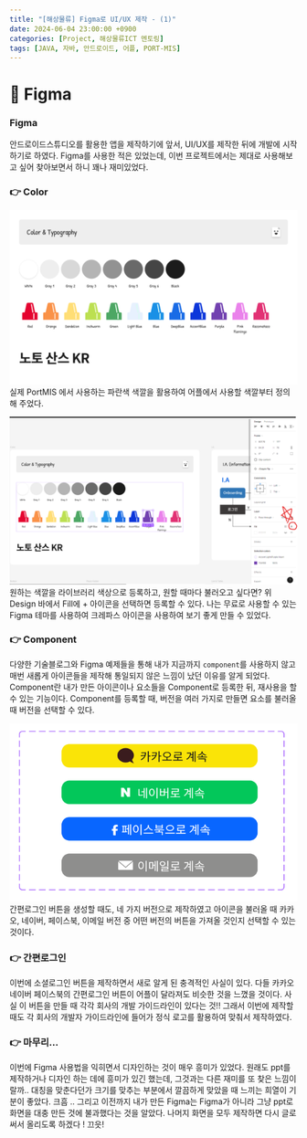 ```yaml
---
title: "[해상물류] Figma로 UI/UX 제작 - (1)"
date: 2024-06-04 23:00:00 +0900
categories: [Project, 해상물류ICT 멘토링]
tags: [JAVA, 자바, 안드로이드, 어플, PORT-MIS]
---
```


# 📌 Figma

### Figma

안드로이드스튜디오를 활용한 앱을 제작하기에 앞서, UI/UX를 제작한 뒤에 개발에 시작하기로 하였다. Figma를 사용한 적은 있었는데, 이번 프로젝트에서는 제대로 사용해보고 싶어 찾아보면서 하니 꽤나 재미있었다.

### 👉 Color

![alt text](/images/해상물류/06-04/figma_color.png)
실제 PortMIS 에서 사용하는 파란색 색깔을 활용하여 어플에서 사용할 색깔부터 정의해 주었다.

![alt text](/images/해상물류/06-04/figma_create_color.png)
원하는 색깔을 라이브러리 색상으로 등록하고, 원할 때마다 불러오고 싶다면? 위 Design 바에서 Fill에 + 아이콘을 선택하면 등록할 수 있다. 나는 무료로 사용할 수 있는 Figma 테마를 사용하여 크레파스 아이콘을 사용하여 보기 좋게 만들 수 있었다.

### 👉 Component

다양한 기술블로그와 Figma 예제들을 통해 내가 지금까지 `component`를 사용하지 않고 매번 새롭게 아이콘들을 제작해 통일되지 않은 느낌이 났던 이유를 알게 되었다. Component란 내가 만든 아이콘이나 요소들을 Component로 등록한 뒤, 재사용을 할 수 있는 기능이다. Component를 등록할 때, 버전을 여러 가지로 만들면 요소를 불러올 때 버전을 선택할 수 있다.

![alt text](/images/해상물류/06-04/figma_component.png)  
간편로그인 버튼을 생성할 때도, 네 가지 버전으로 제작하였고 아이콘을 불러올 때 카카오, 네이버, 페이스북, 이메일 버전 중 어떤 버전의 버튼을 가져올 것인지 선택할 수 있는 것이다.

### 👉 간편로그인

이번에 소셜로그인 버튼을 제작하면서 새로 알게 된 충격적인 사실이 있다. 다들 카카오 네이버 페이스북의 간편로그인 버튼이 어플이 달라져도 비슷한 것을 느꼈을 것이다. 사실 이 버튼을 만들 때 각각 회사의 개발 가이드라인이 있다는 것!! 그래서 이번에 제작할 때도 각 회사의 개발자 가이드라인에 들어가 정식 로고를 활용하여 맞춰서 제작하였다.

### 👉 마무리...

이번에 Figma 사용법을 익히면서 디자인하는 것이 매우 흥미가 있었다. 원래도 ppt를 제작하거나 디자인 하는 데에 흥미가 있긴 했는데, 그것과는 다른 재미를 또 찾은 느낌이랄까.. 대칭을 맞춘다던가 크기를 맞추는 부분에서 깔끔하게 맞았을 때 느끼는 희열이 기분이 좋았다. 크흠 .. 그리고 이전까지 내가 만든 Figma는 Figma가 아니라 그냥 ppt로 화면을 대충 만든 것에 불과했다는 것을 알았다. 나머지 화면을 모두 제작하면 다시 글로 써서 올리도록 하겠다 ! 끄읏!
